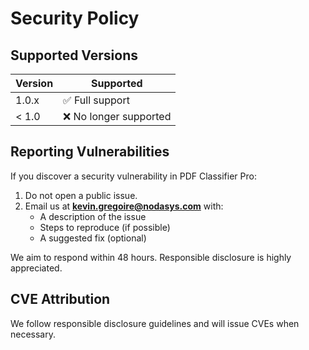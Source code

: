 # Security Policy

## Supported Versions

| Version | Supported          |
|---------|--------------------|
| 1.0.x   | ✅ Full support     |
| < 1.0   | ❌ No longer supported |

## Reporting Vulnerabilities

If you discover a security vulnerability in PDF Classifier Pro:

1. Do not open a public issue.
2. Email us at **kevin.gregoire@nodasys.com** with:
   - A description of the issue
   - Steps to reproduce (if possible)
   - A suggested fix (optional)

We aim to respond within 48 hours. Responsible disclosure is highly appreciated.

## CVE Attribution

We follow responsible disclosure guidelines and will issue CVEs when necessary.